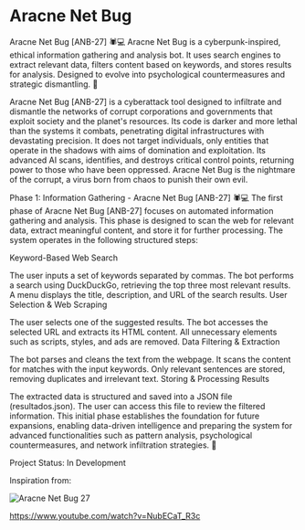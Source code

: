 # Aracne Net Bug
Aracne Net Bug [ANB-27] 🕷️💻 Aracne Net Bug is a cyberpunk-inspired, ethical information gathering and analysis bot. It uses search engines to extract relevant data, filters content based on keywords, and stores results for analysis. Designed to evolve into psychological countermeasures and strategic dismantling. 🚀

Aracne Net Bug [ANB-27] is a cyberattack tool designed to infiltrate and dismantle the networks of corrupt corporations and governments that exploit society and the planet's resources. Its code is darker and more lethal than the systems it combats, penetrating digital infrastructures with devastating precision. It does not target individuals, only entities that operate in the shadows with aims of domination and exploitation. Its advanced AI scans, identifies, and destroys critical control points, returning power to those who have been oppressed. Aracne Net Bug is the nightmare of the corrupt, a virus born from chaos to punish their own evil.


Phase 1: Information Gathering - Aracne Net Bug [ANB-27] 🕷️💻
The first phase of Aracne Net Bug [ANB-27] focuses on automated information gathering and analysis. This phase is designed to scan the web for relevant data, extract meaningful content, and store it for further processing. The system operates in the following structured steps:

Keyword-Based Web Search

The user inputs a set of keywords separated by commas.
The bot performs a search using DuckDuckGo, retrieving the top three most relevant results.
A menu displays the title, description, and URL of the search results.
User Selection & Web Scraping

The user selects one of the suggested results.
The bot accesses the selected URL and extracts its HTML content.
All unnecessary elements such as scripts, styles, and ads are removed.
Data Filtering & Extraction

The bot parses and cleans the text from the webpage.
It scans the content for matches with the input keywords.
Only relevant sentences are stored, removing duplicates and irrelevant text.
Storing & Processing Results

The extracted data is structured and saved into a JSON file (resultados.json).
The user can access this file to review the filtered information.
This initial phase establishes the foundation for future expansions, enabling data-driven intelligence and preparing the system for advanced functionalities such as pattern analysis, psychological countermeasures, and network infiltration strategies. 🚀

Project Status: In Development

Inspiration from:

![Aracne Net Bug 27](https://lab.psy-k.org/fotos/Aracne-ANB-27.png)

https://www.youtube.com/watch?v=NubECaT_R3c


